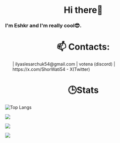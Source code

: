 <h1 align="center"> Hi there👋 </h1>
 <h3> I'm Eshkr and I'm really cool😎.</h3>

<h1 align="center">📫 Contacts:</h1>
<ol>
 | ilyaslesarchuk54@gmail.com 
 | votena (discord)
 | https://x.com/ShorWati54 - X(Twitter)
</ol>
<h1 align="center">🕒Stats</h1>

![Top Langs](https://github-readme-stats.vercel.app/api/top-langs/?username=ShorWati&theme=solarized_dark)

![](https://github-profile-summary-cards.vercel.app/api/cards/profile-details?username=ShorWati&theme=solarized_dark)


![](https://github-profile-summary-cards.vercel.app/api/cards/stats?username=ShorWati&theme=solarized_dark)


![](https://github-profile-summary-cards.vercel.app/api/cards/productive-time?username=ShorWati&theme=solarized_dark)
